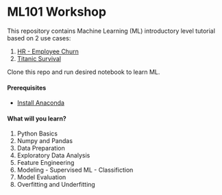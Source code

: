 # ML101 Workshop
This repository contains Machine Learning (ML) introductory level tutorial based on 2 use cases:
1. [HR - Employee Churn](https://github.com/ssuleyma/ML101_Workshop/blob/main/HR_Employee_Attrition_Bootcamp.ipynb)
2. [Titanic Survival](https://github.com/ssuleyma/ML101_Workshop/blob/main/Titanic_Bootcamp.ipynb)

Clone this repo and run desired notebook to learn ML.

#### Prerequisites
- [Install Anaconda](https://docs.anaconda.com/anaconda/install/index.html) 

#### What will you learn?
1. Python Basics
2. Numpy and Pandas
3. Data Preparation
4. Exploratory Data Analysis
5. Feature Engineering
6. Modeling - Supervised ML - Classifiction 
7. Model Evaluation
8. Overfitting and Underfitting
